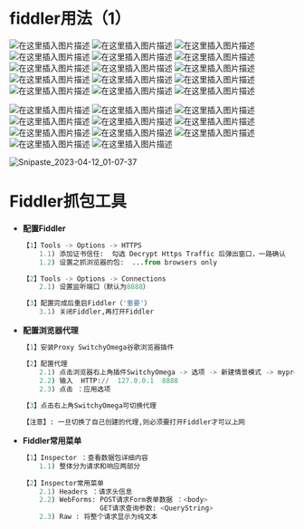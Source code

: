 ﻿# fiddler用法（1）
![在这里插入图片描述](fiddler-用法.assets/20210527224731474.png)
![在这里插入图片描述](fiddler-用法.assets/20210527224857934.png)
![在这里插入图片描述](fiddler-用法.assets/20210527224913908.png)
![在这里插入图片描述](fiddler-用法.assets/20210527224923500.png)
![在这里插入图片描述](fiddler-用法.assets/20210527224934424.png)
![在这里插入图片描述](fiddler-用法.assets/20210527224940866.png)
![在这里插入图片描述](fiddler-用法.assets/20210527224951539.png)
![在这里插入图片描述](fiddler-用法.assets/20210527224958356.png)
![在这里插入图片描述](fiddler-用法.assets/20210527225005230.png)
![在这里插入图片描述](fiddler-用法.assets/20210527225015532.png)
![在这里插入图片描述](fiddler-用法.assets/20210527225023766.png)
![在这里插入图片描述](fiddler-用法.assets/20210527225031571.png)
![在这里插入图片描述](fiddler-用法.assets/20210527225041473.png)
![在这里插入图片描述](fiddler-用法.assets/20210527225049369.png)
![在这里插入图片描述](fiddler-用法.assets/20210527225125418.png)

![在这里插入图片描述](fiddler-用法.assets/20210527225138897.png)
![在这里插入图片描述](fiddler-用法.assets/20210527225147220.png)
![在这里插入图片描述](fiddler-用法.assets/20210527225152108.png)
![在这里插入图片描述](fiddler-用法.assets/20210527225157985.png)
![在这里插入图片描述](fiddler-用法.assets/20210527225203937.png)
![在这里插入图片描述](fiddler-用法.assets/20210527225209196.png)
![在这里插入图片描述](fiddler-用法.assets/2021052722521489.png)
![在这里插入图片描述](fiddler-用法.assets/20210527225222812.png)
![在这里插入图片描述](fiddler-用法.assets/2021052722522995.png)
![在这里插入图片描述](fiddler-用法.assets/20210527225233272.png)
![在这里插入图片描述](fiddler-用法.assets/20210527225238764.png)

![Snipaste_2023-04-12_01-07-37](fiddler-用法.assets/Snipaste_2023-04-12_01-07-37.png)



# **Fiddler抓包工具**

-   **配置Fiddler**

    ```python
    【1】Tools -> Options -> HTTPS
        1.1) 添加证书信任:  勾选 Decrypt Https Traffic 后弹出窗口，一路确认
        1.2) 设置之抓浏览器的包:  ...from browsers only

    【2】Tools -> Options -> Connections
        2.1) 设置监听端口（默认为8888）

    【3】配置完成后重启Fiddler（'重要'）
        3.1) 关闭Fiddler,再打开Fiddler
    ```

-   **配置浏览器代理**

    ```python
    【1】安装Proxy SwitchyOmega谷歌浏览器插件

    【2】配置代理
        2.1) 点击浏览器右上角插件SwitchyOmega -> 选项 -> 新建情景模式 -> myproxy(名字) -> 创建
        2.2) 输入  HTTP://  127.0.0.1  8888
        2.3) 点击 ：应用选项
        
    【3】点击右上角SwitchyOmega可切换代理

    【注意】: 一旦切换了自己创建的代理,则必须要打开Fiddler才可以上网
    ```

-   **Fiddler常用菜单**

    ```python
    【1】Inspector ：查看数据包详细内容
        1.1) 整体分为请求和响应两部分
        
    【2】Inspector常用菜单
        2.1) Headers ：请求头信息
        2.2) WebForms: POST请求Form表单数据 ：<body>
                       GET请求查询参数: <QueryString>
        2.3) Raw : 将整个请求显示为纯文本
    ```

